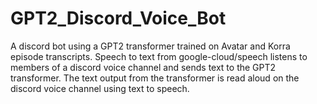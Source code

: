 # GPT2_Discord_Voice_Bot
A discord bot using a GPT2 transformer trained on Avatar and Korra episode transcripts.
Speech to text from google-cloud/speech listens to members of a discord voice channel and sends text to the GPT2 transformer.
The text output from the transformer is read aloud on the discord voice channel using text to speech.
